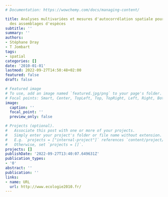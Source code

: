 ```yaml
---
# Documentation: https://wowchemy.com/docs/managing-content/

title: Analyses multivariées et mesures d'autocorrélation spatiale pour l'analyse
  des assemblages d'espèces
subtitle: ''
summary: ''
authors:
- Stéphane Dray
- T Jombart
tags:
- spatial
categories: []
date: '2010-01-01'
lastmod: 2022-09-27T14:50:48+02:00
featured: false
draft: false

# Featured image
# To use, add an image named `featured.jpg/png` to your page's folder.
# Focal points: Smart, Center, TopLeft, Top, TopRight, Left, Right, BottomLeft, Bottom, BottomRight.
image:
  caption: ''
  focal_point: ''
  preview_only: false

# Projects (optional).
#   Associate this post with one or more of your projects.
#   Simply enter your project's folder or file name without extension.
#   E.g. `projects = ["internal-project"]` references `content/project/deep-learning/index.md`.
#   Otherwise, set `projects = []`.
projects: []
publishDate: '2022-09-27T13:40:07.649631Z'
publication_types:
- '0'
abstract: ''
publication: ''
links:
- name: URL
  url: http://www.ecologie2010.fr/
---
```

